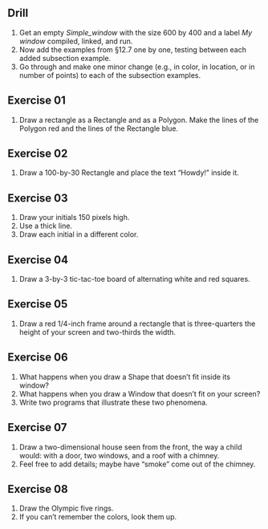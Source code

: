## Drill
1. Get an empty *Simple_window* with the size 600 by 400 and a label *My window* compiled, linked, and run.
1. Now add the examples from §12.7 one by one, testing between each added subsection example.
1. Go through and make one minor change (e.g., in color, in location, or in number of points) to each of the subsection examples.

## Exercise 01
1. Draw a rectangle as a Rectangle and as a Polygon. Make the lines of the Polygon red and the lines of the Rectangle blue.

## Exercise 02
1. Draw a 100-by-30 Rectangle and place the text “Howdy!” inside it.

## Exercise 03
1. Draw your initials 150 pixels high. 
1. Use a thick line. 
1. Draw each initial in a different color.

## Exercise 04
1. Draw a 3-by-3 tic-tac-toe board of alternating white and red squares.

## Exercise 05
1. Draw a red 1/4-inch frame around a rectangle that is three-quarters the height of your screen and two-thirds the width.

## Exercise 06
1. What happens when you draw a Shape that doesn’t fit inside its window?
1. What happens when you draw a Window that doesn’t fit on your screen?
1. Write two programs that illustrate these two phenomena.

## Exercise 07
1. Draw a two-dimensional house seen from the front, the way a child would: with a door, two windows, and a roof with a chimney.
1. Feel free to add details; maybe have “smoke” come out of the chimney.

## Exercise 08
1. Draw the Olympic five rings.
1. If you can’t remember the colors, look them up.
